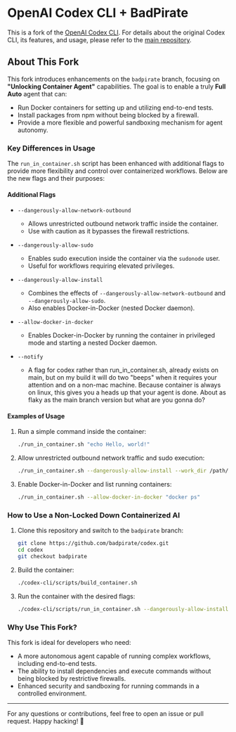 # OpenAI Codex CLI + BadPirate

This is a fork of the [OpenAI Codex CLI](https://github.com/openai/codex). For details about the original Codex CLI, its features, and usage, please refer to the [main repository](https://github.com/openai/codex).

## About This Fork

This fork introduces enhancements on the `badpirate` branch, focusing on **"Unlocking Container Agent"** capabilities. The goal is to enable a truly **Full Auto** agent that can:

- Run Docker containers for setting up and utilizing end-to-end tests.
- Install packages from npm without being blocked by a firewall.
- Provide a more flexible and powerful sandboxing mechanism for agent autonomy.

### Key Differences in Usage

The `run_in_container.sh` script has been enhanced with additional flags to provide more flexibility and control over containerized workflows. Below are the new flags and their purposes:

#### Additional Flags

- `--dangerously-allow-network-outbound`
  - Allows unrestricted outbound network traffic inside the container.
  - Use with caution as it bypasses the firewall restrictions.

- `--dangerously-allow-sudo`
  - Enables sudo execution inside the container via the `sudonode` user.
  - Useful for workflows requiring elevated privileges.

- `--dangerously-allow-install`
  - Combines the effects of `--dangerously-allow-network-outbound` and `--dangerously-allow-sudo`.
  - Also enables Docker-in-Docker (nested Docker daemon).

- `--allow-docker-in-docker`
  - Enables Docker-in-Docker by running the container in privileged mode and starting a nested Docker daemon.

- `--notify`
  - A flag for codex rather than run_in_container.sh, already exists on main, but on my build it will do two "beeps" when it requires your attention and on a non-mac machine. Because container is always on linux, this gives you a heads up that your agent is done. About as flaky as the main branch version but what are you gonna do?

#### Examples of Usage

1. Run a simple command inside the container:
   ```bash
   ./run_in_container.sh "echo Hello, world!"
   ```

2. Allow unrestricted outbound network traffic and sudo execution:
   ```bash
   ./run_in_container.sh --dangerously-allow-install --work_dir /path/to/project "npm install"
   ```

3. Enable Docker-in-Docker and list running containers:
   ```bash
   ./run_in_container.sh --allow-docker-in-docker "docker ps"
   ```

### How to Use a Non-Locked Down Containerized AI

1. Clone this repository and switch to the `badpirate` branch:
   ```bash
   git clone https://github.com/badpirate/codex.git
   cd codex
   git checkout badpirate
   ```

2. Build the container:
   ```bash
   ./codex-cli/scripts/build_container.sh
   ```

3. Run the container with the desired flags:
   ```bash
   ./codex-cli/scripts/run_in_container.sh --dangerously-allow-install --allow-docker-in-docker
   ```

### Why Use This Fork?

This fork is ideal for developers who need:

- A more autonomous agent capable of running complex workflows, including end-to-end tests.
- The ability to install dependencies and execute commands without being blocked by restrictive firewalls.
- Enhanced security and sandboxing for running commands in a controlled environment.

---

For any questions or contributions, feel free to open an issue or pull request. Happy hacking! 🚀
